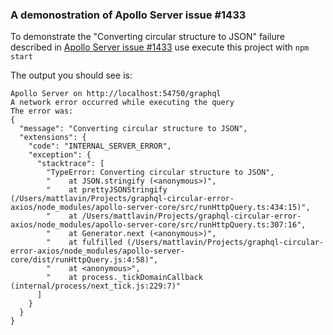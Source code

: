### A demonostration of Apollo Server issue #1433

To demonstrate the "Converting circular structure to JSON" failure described
in [Apollo Server issue #1433](https://github.com/apollographql/apollo-server/issues/1433)
use execute this project with `npm start`

The output you should see is:

```
Apollo Server on http://localhost:54750/graphql
A network error occurred while executing the query
The error was:
{
  "message": "Converting circular structure to JSON",
  "extensions": {
    "code": "INTERNAL_SERVER_ERROR",
    "exception": {
      "stacktrace": [
        "TypeError: Converting circular structure to JSON",
        "    at JSON.stringify (<anonymous>)",
        "    at prettyJSONStringify (/Users/mattlavin/Projects/graphql-circular-error-axios/node_modules/apollo-server-core/src/runHttpQuery.ts:434:15)",
        "    at /Users/mattlavin/Projects/graphql-circular-error-axios/node_modules/apollo-server-core/src/runHttpQuery.ts:307:16",
        "    at Generator.next (<anonymous>)",
        "    at fulfilled (/Users/mattlavin/Projects/graphql-circular-error-axios/node_modules/apollo-server-core/dist/runHttpQuery.js:4:58)",
        "    at <anonymous>",
        "    at process._tickDomainCallback (internal/process/next_tick.js:229:7)"
      ]
    }
  }
}
```
